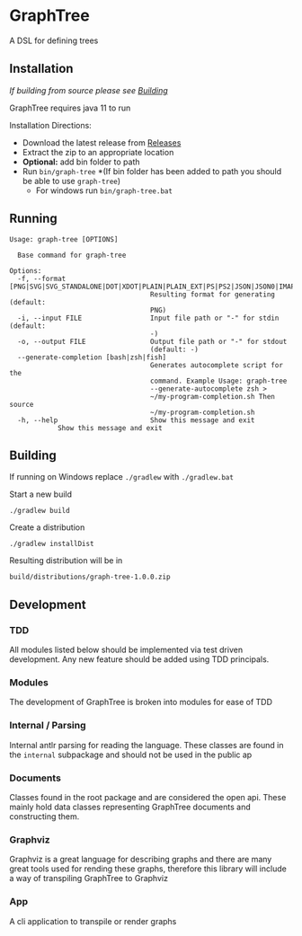 # GraphTree
A DSL for defining trees

## Installation
*If building from source please see [Building](#building)*

GraphTree requires java 11 to run

Installation Directions:
* Download the latest release from [Releases](https://github.com/elizabethlfransen/graph-tree/releases)
* Extract the zip to an appropriate location
* **Optional:** add bin folder to path
* Run `bin/graph-tree` *(If bin folder has been added to path you should be able to use `graph-tree`)
    * For windows run `bin/graph-tree.bat`

## Running

```
Usage: graph-tree [OPTIONS]

  Base command for graph-tree

Options:
  -f, --format [PNG|SVG|SVG_STANDALONE|DOT|XDOT|PLAIN|PLAIN_EXT|PS|PS2|JSON|JSON0|IMAP|CMAPX]
                                   Resulting format for generating (default:
                                   PNG)
  -i, --input FILE                 Input file path or "-" for stdin (default:
                                   -)
  -o, --output FILE                Output file path or "-" for stdout
                                   (default: -)
  --generate-completion [bash|zsh|fish]
                                   Generates autocomplete script for the
                                   command. Example Usage: graph-tree
                                   --generate-autocomplete zsh >
                                   ~/my-program-completion.sh Then source
                                   ~/my-program-completion.sh
  -h, --help                       Show this message and exit
            Show this message and exit

```

## Building

If running on Windows replace `./gradlew` with `./gradlew.bat`

Start a new build
```shell
./gradlew build
```

Create a distribution
```shell
./gradlew installDist
```

Resulting distribution will be in
```
build/distributions/graph-tree-1.0.0.zip
```

## Development

### TDD
All modules listed below should be implemented via test driven development. Any new feature should be added using TDD
principals.

### Modules
The development of GraphTree is broken into modules for ease of TDD

### Internal / Parsing

Internal antlr parsing for reading the language. These classes are found in the `internal` subpackage and should not be
used in the public ap

### Documents

Classes found in the root package and are considered the open api. These mainly hold data classes representing GraphTree
documents and constructing them.

### Graphviz

Graphviz is a great language for describing graphs and there are many great tools used for rending these graphs, 
therefore this library will include a way of transpiling GraphTree to Graphviz

### App

A cli application to transpile or render graphs